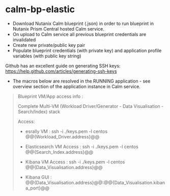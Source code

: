 # calm-bp-elastic

  - Download Nutanix Calm blueprint (.json) in order to run blueprint in Nutanix Prism Central hosted Calm service.
  - On upload to Calm service all previous blueprint credentials are invalidated
  - Create new private/public key pair
  - Populate blueprint credentials (with private key) and application profile variables (with public key string)
   
Github has an excellent guide on generating SSH keys: https://help.github.com/articles/generating-ssh-keys

* The macros below are resolved in the RUNNING application - see overview section of the application instance in Calm service.

>Blueprint VM/App access info :
>
>Complete Multi-VM (Workload Driver/Generator - Data Visualisation - Search/Index) stack
>
>Access:
>* esrally VM : ssh -i ./keys.pem -l centos @@{Workload_Driver.address}@@
>
>* Elasticsearch VM Access : ssh -i ./keys.pem -l centos @@{Search_Index.address}@@
>
>* Kibana VM Access : ssh -i ./keys.pem -l centos @@{Data_Visualisation.address}@@
>
>* Kibana GUI : @@{Data_Visualisation.address}@@:@@{Data_Visualisation.kibana_port}@@
